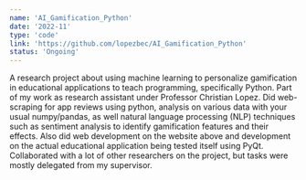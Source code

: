 ```yaml
---
name: 'AI_Gamification_Python'
date: '2022-11'
type: 'code'
link: 'https://github.com/lopezbec/AI_Gamification_Python'
status: 'Ongoing'
---
```


A research project about using machine learning to personalize gamification in educational applications to teach programming, specifically Python. Part of my work as research assistant under Professor Christian Lopez. Did web-scraping for app reviews using python, analysis on various data with your usual numpy/pandas, as well natural language processing (NLP) techniques such as sentiment analysis to identify gamification features and their effects. Also did web development on the website above and development on the actual educational application being tested itself using PyQt. Collaborated with a lot of other researchers on the project, but tasks were mostly delegated from my supervisor.